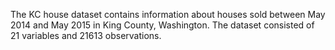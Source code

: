 The KC house dataset contains information about houses sold between May 2014 and May 2015 in King County, Washington. The dataset consisted of 21 variables and 21613 observations.